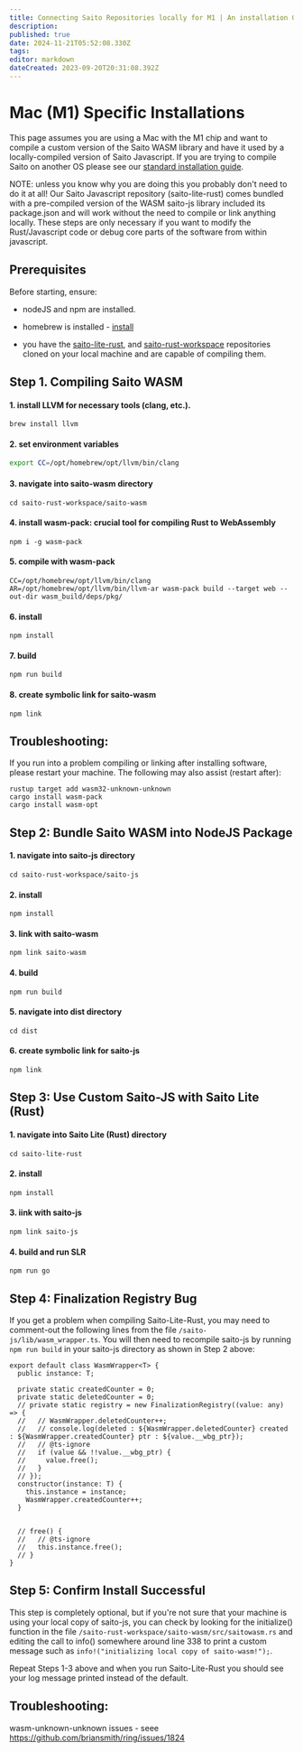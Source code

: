 ```yaml
---
title: Connecting Saito Repositories locally for M1 | An installation Guide
description: 
published: true
date: 2024-11-21T05:52:08.330Z
tags: 
editor: markdown
dateCreated: 2023-09-20T20:31:08.392Z
---
```



# Mac (M1) Specific Installations

This page assumes you are using a Mac with the M1 chip and want to compile a custom version of the Saito WASM library and have it used by a locally-compiled version of Saito Javascript. If you are trying to compile Saito on another OS please see our [standard installation guide](/tech/install/wasm).

NOTE: unless you know why you are doing this you probably don't need to do it at all! Our Saito Javascript repository (saito-lite-rust) comes bundled with a pre-compiled version of the WASM saito-js library included its package.json and will work without the need to compile or link anything locally. These steps are only necessary if you want to modify the Rust/Javascript code or debug core parts of the software from within javascript.

## Prerequisites

Before starting, ensure:

- nodeJS and npm are installed.

- homebrew is installed - [install](https://brew.sh/)

- you have the [saito-lite-rust](https://github.com/SaitoTech/saito-lite-rust), and [saito-rust-workspace](https://github.com/SaitoTech/saito-rust-workspace) repositories cloned on your local machine and are capable of compiling them.


## Step 1. Compiling Saito WASM

#### 1. install LLVM for necessary tools (clang, etc.).
```
brew install llvm
```

#### 2. set environment variables
```bash
export CC=/opt/homebrew/opt/llvm/bin/clang
```

#### 3. navigate into saito-wasm directory
```
cd saito-rust-workspace/saito-wasm
```

#### 4. install wasm-pack: crucial tool for compiling Rust to WebAssembly
```
npm i -g wasm-pack
```

#### 5. compile with wasm-pack
```
CC=/opt/homebrew/opt/llvm/bin/clang AR=/opt/homebrew/opt/llvm/bin/llvm-ar wasm-pack build --target web --out-dir wasm_build/deps/pkg/
```

#### 6. install
```
npm install
```

#### 7. build
```
npm run build
```

#### 8. create symbolic link for saito-wasm
```
npm link 
```

## Troubleshooting:

If you run into a problem compiling or linking after installing software, please restart your machine. The following may also assist (restart after):
```
rustup target add wasm32-unknown-unknown
cargo install wasm-pack
cargo install wasm-opt
```

## Step 2: Bundle Saito WASM into NodeJS Package

#### 1. navigate into saito-js directory
```
cd saito-rust-workspace/saito-js
```

#### 2. install  
```
npm install
```

#### 3. link with saito-wasm
```
npm link saito-wasm
```

#### 4. build
```
npm run build
```

#### 5. navigate into dist directory
```
cd dist
```

#### 6. create symbolic link for saito-js
```
npm link
```


## Step 3: Use Custom Saito-JS with Saito Lite (Rust)

#### 1. navigate into Saito Lite (Rust) directory
``` 
cd saito-lite-rust
```

#### 2. install
``` 
npm install
```
#### 3. iink with saito-js
```
npm link saito-js
```

#### 4. build and run SLR
```
npm run go
```


## Step 4: Finalization Registry Bug

If you get a problem when compiling Saito-Lite-Rust, you may need to comment-out the following lines from the file ```/saito-js/lib/wasm_wrapper.ts```. You will then need to recompile saito-js by running ```npm run build``` in your saito-js directory as shown in Step 2 above:

```
export default class WasmWrapper<T> {
  public instance: T;

  private static createdCounter = 0;
  private static deletedCounter = 0;
  // private static registry = new FinalizationRegistry((value: any) => {
  //   // WasmWrapper.deletedCounter++;
  //   // console.log(deleted : ${WasmWrapper.deletedCounter} created : ${WasmWrapper.createdCounter} ptr : ${value.__wbg_ptr});
  //   // @ts-ignore
  //   if (value && !!value.__wbg_ptr) {
  //     value.free();
  //   }
  // });
  constructor(instance: T) {
    this.instance = instance;
    WasmWrapper.createdCounter++;
  }


  // free() {
  //   // @ts-ignore
  //   this.instance.free();
  // }
}
```

## Step 5: Confirm Install Successful

This step is completely optional, but if you're not sure that your machine is using your local copy of saito-js, you can check by looking for the initialize() function in the file ```/saito-rust-workspace/saito-wasm/src/saitowasm.rs``` and editing the call to info() somewhere around line 338 to print a custom message such as ```info!("initializing local copy of saito-wasm!");```. 

Repeat Steps 1-3 above and when you run Saito-Lite-Rust you should see your log message printed instead of the default.



## Troubleshooting:

wasm-unknown-unknown issues - seee https://github.com/briansmith/ring/issues/1824